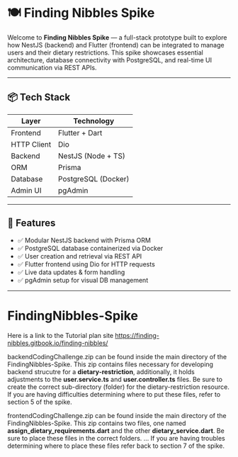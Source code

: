# 🍽️ Finding Nibbles Spike

Welcome to **Finding Nibbles Spike** — a full-stack prototype built to explore how NestJS (backend) and Flutter (frontend) can be integrated to manage users and their dietary restrictions. This spike showcases essential architecture, database connectivity with PostgreSQL, and real-time UI communication via REST APIs.

---

## 📦 Tech Stack

| Layer       | Technology          |
| ----------- | ------------------- |
| Frontend    | Flutter + Dart      |
| HTTP Client | Dio                 |
| Backend     | NestJS (Node + TS)  |
| ORM         | Prisma              |
| Database    | PostgreSQL (Docker) |
| Admin UI    | pgAdmin             |

---

## 🚀 Features

- ✅ Modular NestJS backend with Prisma ORM
- ✅ PostgreSQL database containerized via Docker
- ✅ User creation and retrieval via REST API
- ✅ Flutter frontend using Dio for HTTP requests
- ✅ Live data updates & form handling
- ✅ pgAdmin setup for visual DB management

---

# FindingNibbles-Spike

Here is a link to the Tutorial plan site https://finding-nibbles.gitbook.io/finding-nibbles/

backendCodingChallenge.zip can be found inside the main directory of the FindingNibbles-Spike. This zip contains files necessary for developing backend strucutre for a **dietary-restriction**, additionally, it holds adjustments to the **user.service.ts** and **user.controller.ts** files. Be sure to create the correct sub-directory (folder) for the dietary-restriction resource. If you are having difficulties determining where to put these files, refer to section 5 of the spike.

frontendCodingChallenge.zip can be found inside the main directory of the FindingNibbles-Spike. This zip contains two files, one named **assign_dietary_requirements.dart** and the other **dietary_service.dart**. Be sure to place these files in the correct folders. ... If you are having troubles determining where to place these files refer back to section 7 of the spike.
